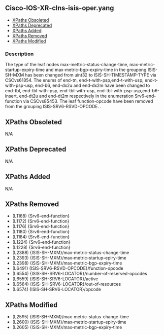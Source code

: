 ## Cisco-IOS-XR-clns-isis-oper.yang

- [XPaths Obsoleted](#xpaths-obsoleted)
- [XPaths Deprecated](#xpaths-deprecated)
- [XPaths Added](#xpaths-added)
- [XPaths Removed](#xpaths-removed)
- [XPaths Modified](#xpaths-modified)

### Description

The type of the leaf nodes max-mettric-status-change-time, max-metric-startup-expiry-time and max-metric-bgp-expiry-time in the groupong ISIS-SH-MXM has been changed from uint32 to ISIS-SH-TIMESTAMP-TYPE via CSCvs61854. The enums of end-tn, end-t-with-psp,end-t-with-usp, end-t-with-psp-usp, end-b6, end-dx2u and end-dx2m have been changed to end-tbl, end-tbl-with-psp, end-tbl-with-usp, end-tbl-with-psp-usp,end-b6-insert, end-dt2u and end-dt2m respectively in the enumeration Srv6-end-function via CSCvs85453. The leaf function-opcode have been removed from the grouping ISIS-SRV6-RSVD-OPCODE. .

## XPaths Obsoleted

N/A

## XPaths Deprecated

N/A

## XPaths Added

N/A

## XPaths Removed

- (L1168)	{Srv6-end-function}
- (L1172)	{Srv6-end-function}
- (L1176)	{Srv6-end-function}
- (L1180)	{Srv6-end-function}
- (L1184)	{Srv6-end-function}
- (L1224)	{Srv6-end-function}
- (L1228)	{Srv6-end-function}
- (L2388)	{ISIS-SH-MXM}/max-metric-status-change-time
- (L2393)	{ISIS-SH-MXM}/max-metric-startup-epiry-time
- (L2398)	{ISIS-SH-MXM}/max-metric-bgp-expiry-time
- (L6491)	{ISIS-SRV6-RSVD-OPCODE}/function-opcode
- (L6554)	{ISIS-SH-SRV6-LOCATOR}/number-of-reserved-opcodes
- (L6559)	{ISIS-SH-SRV6-LOCATOR}/active
- (L6564)	{ISIS-SH-SRV6-LOCATOR}/out-of-resources
- (L6574)	{ISIS-SH-SRV6-LOCATOR}/opcode

## XPaths Modified

- (L2595)	{ISIS-SH-MXM}/max-metric-status-change-time
- (L2600)	{ISIS-SH-MXM}/max-metric-startup-epiry-time
- (L2605)	{ISIS-SH-MXM}/max-metric-bgp-expiry-time

